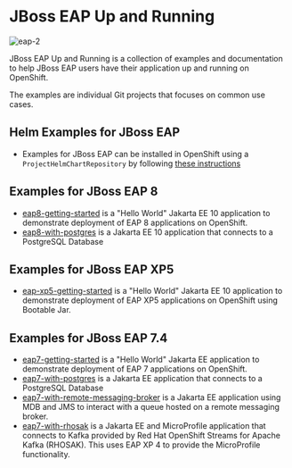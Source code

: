 # JBoss EAP Up and Running

![eap-2](https://user-images.githubusercontent.com/6193/220100789-98f8f1e3-dad3-416f-8c6e-86a9d4da301d.png)

JBoss EAP Up and Running is a collection of examples and documentation to help JBoss EAP users have their application up and running on OpenShift.

The examples are individual Git projects that focuses on common use cases.

## Helm Examples for JBoss EAP

* Examples for JBoss EAP can be installed in OpenShift using a `ProjectHelmChartRepository` by following [these instructions](https://jboss-eap-up-and-running.github.io/helm-charts/)

## Examples for JBoss EAP 8

* [eap8-getting-started](https://github.com/jboss-eap-up-and-running/eap8-getting-started) is a "Hello World" Jakarta EE  10 application to demonstrate deployment of EAP 8 applications on OpenShift. 
* [eap8-with-postgres](https://github.com/jboss-eap-up-and-running/eap8-with-postgres) is a Jakarta EE 10 application that connects to a PostgreSQL Database

## Examples for JBoss EAP XP5

* [eap-xp5-getting-started](https://github.com/jboss-eap-up-and-running/eap-xp5-getting-started) is a "Hello World" Jakarta EE  10 application to demonstrate deployment of EAP XP5 applications on OpenShift using Bootable Jar. 


## Examples for JBoss EAP 7.4

* [eap7-getting-started](https://github.com/jboss-eap-up-and-running/eap7-getting-started) is a "Hello World" Jakarta EE application to demonstrate deployment of EAP 7 applications on OpenShift. 
* [eap7-with-postgres](https://github.com/jboss-eap-up-and-running/eap7-with-postgres) is a Jakarta EE application that connects to a PostgreSQL Database
* [eap7-with-remote-messaging-broker](https://github.com/jboss-eap-up-and-running/eap7-with-remote-messaging-broker) is a Jakarta EE application using MDB and JMS to interact with a queue hosted on a remote messaging broker.
* [eap7-with-rhosak](https://github.com/jboss-eap-up-and-running/eap7-with-rhosak) is a Jakarta EE and MicroProfile application that connects to Kafka provided by Red Hat OpenShift Streams for Apache Kafka (RHOSAK). This uses EAP XP 4 to provide the MicroProfile functionality.

